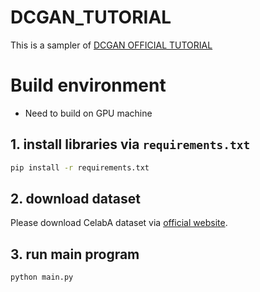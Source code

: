 # DCGAN_TUTORIAL

This is a sampler of [DCGAN OFFICIAL TUTORIAL](https://pytorch.org/tutorials/beginner/dcgan_faces_tutorial.html)

# Build environment

- Need to build on GPU machine

## 1. install libraries via `requirements.txt`

```sh
pip install -r requirements.txt
```

## 2. download dataset 

Please download CelabA dataset via [official website](http://mmlab.ie.cuhk.edu.hk/projects/CelebA.html).

## 3. run main program

```sh
python main.py
```

